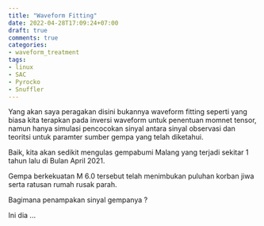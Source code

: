 ```yaml
---
title: "Waveform Fitting"
date: 2022-04-28T17:09:24+07:00
draft: true
comments: true
categories:
- waveform_treatment
tags:
- linux
- SAC
- Pyrocko
- Snuffler
---
```


Yang akan saya peragakan disini bukannya waveform fitting seperti yang biasa kita terapkan pada inversi waveform untuk penentuan momnet tensor, namun hanya simulasi pencocokan sinyal antara sinyal observasi dan teoritsi untuk paramter sumber gempa yang telah diketahui.

Baik, kita akan sedikit mengulas gempabumi Malang yang terjadi sekitar 1 tahun lalu di Bulan April 2021.

Gempa berkekuatan M 6.0 tersebut telah menimbukan puluhan korban jiwa serta ratusan rumah rusak parah.

Bagimana penampakan sinyal gempanya ?

Ini dia ...


 